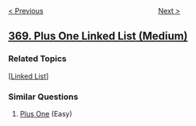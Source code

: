 <!--|This file generated by command(leetcode description); DO NOT EDIT.    |-->
<!--+----------------------------------------------------------------------+-->
<!--|@author    openset <openset.wang@gmail.com>                           |-->
<!--|@link      https://github.com/openset                                 |-->
<!--|@home      https://github.com/openset/leetcode                        |-->
<!--+----------------------------------------------------------------------+-->

[< Previous](https://github.com/openset/leetcode/tree/master/problems/largest-divisible-subset "Largest Divisible Subset")
　　　　　　　　　　　　　　　　
[Next >](https://github.com/openset/leetcode/tree/master/problems/range-addition "Range Addition")

## [369. Plus One Linked List (Medium)](https://leetcode.com/problems/plus-one-linked-list "给单链表加一")



### Related Topics
  [[Linked List](https://github.com/openset/leetcode/tree/master/tag/linked-list/README.md)]

### Similar Questions
  1. [Plus One](https://github.com/openset/leetcode/tree/master/problems/plus-one) (Easy)
